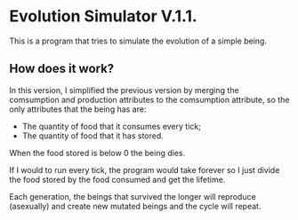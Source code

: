 # Evolution Simulator V.1.1.
This is a program that tries to simulate the evolution of a simple being.
## How does it work?
In this version, I simplified the previous version by merging the comsumption and production attributes to the comsumption attribute, so the only attributes that the being has are:
- The quantity of food that it consumes every tick;
- The quantity of food that it has stored.

When the food stored is below 0 the being dies.

If I would to run every tick, the program would take forever so I just divide the food stored by the food consumed and get the lifetime.

Each generation, the beings that survived the longer will reproduce (asexually) and create new mutated beings and the cycle will repeat.

